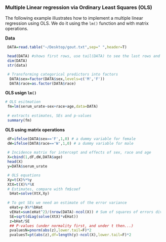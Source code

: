 ### Multiple Linear regression via Ordinary Least Squares (OLS)

The following example illustrates how to implement a multiple linear regression using OLS. We do it using the `lm()` function and with matrix operations.


**Data**
```r
 DATA=read.table("~/Desktop/gout.txt",sep=" ",header=T)

 head(DATA) #shows first rows, use tail(DATA) to see the last rows and fix(DATA) to see data as a table
 dim(DATA)
 str(data)

 # Transforming categorical predictors into factors
  DATA$sex=factor(DATA$sex,levels=c('M','F'))
  DATA$race=as.factor(DATA$race) 
 ```
 
 **OLS usign `lm()`**
 ```r
 # OLS esitmation
  fm=lm(serum_urate~sex+race+age,data=DATA)
  
  # extracts estimates, SEs and p-values
  summary(fm)
```

**OLS using matrix operations**

```r
 dF=ifelse(DATA$sex=='F',1,0) # a dummy variable for female
 dW=ifelse(DATA$race=='W',1,0) # a dummy variable for male
 
 # Incidence matrix for intercept and effects of sex, race and age
 X=cbind(1,dF,dW,DATA$age) 
 head(X)
 y=DATA$serum_urate

 # OLS equations
 Xy=t(X)%*%y
 XtX=t(X)%*%X
 # Estimates, compare with fm$coef
  bHat=solve(XtX,Xy)
 
 # To get SEs we need an estimate of the error variance
  eHat=y-X%*%bHat
  vEHat=sum(eHat^2)/(nrow(DATA)-ncol(X)) # Sum of squares of errors divide by n-rank(X)
  SE=sqrt(diag(solve(XtX)*vEHat))
  z=bHat/SE
  ## P-values (under normality first, and under t then...)
  pvaluesN=pnorm(abs(z),lower.tail=F)*2
  pvaluesT=pt(abs(z),df=length(y)-ncol(X),lower.tail=F)*2
  
```
